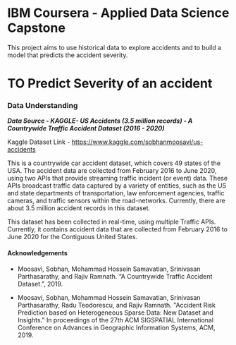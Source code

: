 # IBM Coursera - Applied Data Science Capstone
This project aims to use historical data to explore accidents and to build a model that predicts the accident severity.
# TO Predict Severity of an accident
 ### Data Understanding
 
 <b><i> Data Source - KAGGLE- US Accidents (3.5 million records) - A Countrywide Traffic Accident Dataset (2016 - 2020)</i></b><br>

Kaggle Dataset Link - <a href="https://www.kaggle.com/sobhanmoosavi/us-accidents">https://www.kaggle.com/sobhanmoosavi/us-accidents</a>

This is a countrywide car accident dataset, which covers 49 states of the USA. The accident data are collected from February 2016 to June 2020, using two APIs that provide streaming traffic incident (or event) data. These APIs broadcast traffic data captured by a variety of entities, such as the US and state departments of transportation, law enforcement agencies, traffic cameras, and traffic sensors within the road-networks. Currently, there are about 3.5 million accident records in this dataset.  

This dataset has been collected in real-time, using multiple Traffic APIs. Currently, it contains accident data that are collected from February 2016 to June 2020 for the Contiguous United States. 

#### <b>Acknowledgements</b> <br>

* Moosavi, Sobhan, Mohammad Hossein Samavatian, Srinivasan Parthasarathy, and Rajiv Ramnath. “A Countrywide Traffic Accident Dataset.”, 2019.

* Moosavi, Sobhan, Mohammad Hossein Samavatian, Srinivasan Parthasarathy, Radu Teodorescu, and Rajiv Ramnath. "Accident Risk Prediction based on Heterogeneous Sparse Data: New Dataset and Insights." In proceedings of the 27th ACM SIGSPATIAL International Conference on Advances in Geographic Information Systems, ACM, 2019.

